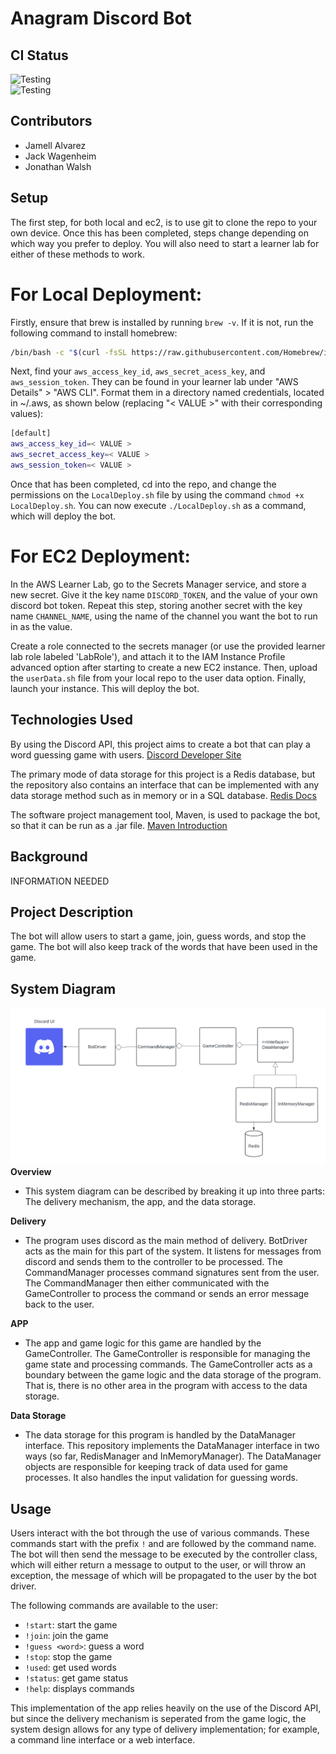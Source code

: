 # Anagram Discord Bot

## CI Status 
![Testing](https://github.com/cs220s25/JJJTeamProject/actions/workflows/DeployOnAws.yml/badge.svg)<br>
![Testing](https://github.com/cs220s25/JJJTeamProject/actions/workflows/run_tests.yml/badge.svg) <br>


## Contributors 
* Jamell Alvarez <br>
* Jack Wagenheim <br>
* Jonathan Walsh

## Setup

The first step, for both local and ec2, is to use git to clone the repo to your own device. Once this has been completed, steps change depending on which way you prefer to deploy. You will also need to start a learner lab for either of these methods to work.

# For Local Deployment:
Firstly, ensure that brew is installed by running `brew -v`. If it is not, run the following command to install homebrew:
```sh
/bin/bash -c "$(curl -fsSL https://raw.githubusercontent.com/Homebrew/install/HEAD/install.sh)"
```

Next, find your `aws_access_key_id`, `aws_secret_acess_key`, and `aws_session_token`. They can be found in your learner lab under "AWS Details" > "AWS CLI". Format them in a directory named credentials, located in ~/.aws, as shown below (replacing "< VALUE >" with their corresponding values):

```sh
[default]
aws_access_key_id=< VALUE >
aws_secret_access_key=< VALUE >
aws_session_token=< VALUE >
```

Once that has been completed, cd into the repo, and change the permissions on the `LocalDeploy.sh` file by using the command `chmod +x LocalDeploy.sh`. You can now execute `./LocalDeploy.sh` as a command, which will deploy the bot.

# For EC2 Deployment:
In the AWS Learner Lab, go to the Secrets Manager service, and store a new secret. Give it the key name `DISCORD_TOKEN`, and the value of your own discord bot token. Repeat this step, storing another secret with the key name `CHANNEL_NAME`, using the name of the channel you want the bot to run in as the value.

Create a role connected to the secrets manager (or use the provided learner lab role labeled 'LabRole'), and attach it to the IAM Instance Profile advanced option after starting to create a new EC2 instance. Then, upload the `userData.sh` file from your local repo to the user data option. Finally, launch your instance. This will deploy the bot.


## Technologies Used

By using the Discord API, this project aims to create a bot that can play a word guessing game with users.
[Discord Developer Site](https://discord.com/developers/docs/intro)

The primary mode of data storage for this project is a Redis database, but the repository also contains an interface
that can be implemented with any data storage method such as in memory or in a SQL database.
[Redis Docs](https://redis.io/docs)

The software project management tool, Maven, is used to package the bot, so that it can be run as a .jar file.
[Maven Introduction](https://maven.apache.org/)


## Background

INFORMATION NEEDED

## Project Description

The bot will allow users to start a game, join, guess words, and stop the game. 
The bot will also keep track of the words that have been used in the game.


## System Diagram

![System Diagram](SystemDiagram.png)
**Overview**
- This system diagram can be described by breaking it up into three parts: The delivery mechanism, the app, and the data storage.

**Delivery**
- The program uses discord as the main method of delivery. BotDriver acts as the main for this part of the system. It listens for messages from discord and sends them to the controller to be processed. The CommandManager processes command signatures sent from the user. The CommandManager then either communicated with the GameController to process the command or sends an error message back to the user.

**APP**
- The app and game logic for this game are handled by the GameController. The GameController is responsible for managing the game state and processing commands. The GameController acts as a boundary between the game logic and the data storage of the program. That is, there is no other area in the program with access to the data storage.

**Data Storage**
- The data storage for this program is handled by the DataManager interface. This repository implements the DataManager interface in two ways
(so far, RedisManager and InMemoryManager). The DataManager objects are responsible for keeping track of data used for game processes. It also handles the input validation for guessing words.

## Usage

Users interact with the bot through the use of various commands.
These commands start with the prefix `!` and are followed by the command name.
The bot will then send the message to be executed by the controller class, which will either return a message to output
to the user, or will throw an exception, the message of which will be propagated to the user by the bot driver.

The following commands are available to the user:
- `!start`: start the game
- `!join`: join the game
- `!guess <word>`: guess a word
- `!stop`: stop the game
- `!used`: get used words
- `!status`: get game status
- `!help`: displays commands

This implementation of the app relies heavily on the use of the Discord API, but since the delivery mechanism is seperated from the game logic, the system design allows for any type of delivery implementation; for example, a command line interface or a web interface.
